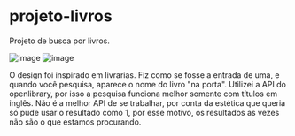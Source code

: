 # projeto-livros
Projeto de busca por livros.

![image](https://user-images.githubusercontent.com/104863875/233215998-9fe16dcf-623d-4bfb-8298-fb5d53d880c2.png)
![image](https://user-images.githubusercontent.com/104863875/233216025-068ce411-68f2-4969-9737-46defe6e9209.png)

O design foi inspirado em livrarias. Fiz como se fosse a entrada de uma, e quando você pesquisa, aparece o nome do livro "na porta". 
Utilizei a API do openlibrary, por isso a pesquisa funciona melhor somente com títulos em inglês. 
Não é a melhor API de se trabalhar, por conta da estética que queria só pude usar o resultado como 1, por esse motivo, os resultados as vezes não são o que estamos procurando. 
